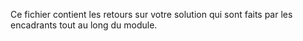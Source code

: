 Ce fichier contient les retours sur votre solution qui sont faits par
les encadrants tout au long du module.
